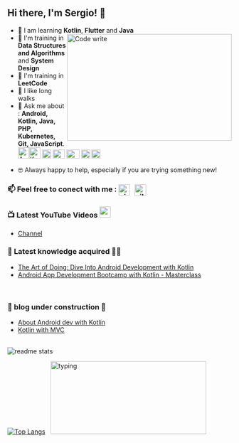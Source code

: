 ## Hi there, I'm Sergio! :genie:


- :bookmark_tabs: I am learning **Kotlin**, **Flutter** and **Java**  <img align="right" alt="Code write" src= "https://i2.wp.com/allhtaccess.info/wp-content/uploads/2018/03/programming.gif?fit=1281%2C716&ssl=1" height = 240 width = 370/>
- 🔭 I'm training in **Data Structures and Algorithms** and **System Design**  
- :penguin: I'm training in **LeetCode**
- :walking: I like long walks
- 💬 Ask me about :
**Android, Kotlin, Java, PHP, Kubernetes, Git, JavaScript**.
<img src="https://img.icons8.com/color/48/000000/android-os.png" alt="Android" width="25" height="25" /><img src="https://img.icons8.com/color/48/000000/kotlin.png" alt="Kotlin" width="25" height="25"/> <img src="https://img.icons8.com/color/48/000000/java-coffee-cup-logo--v1.png" alt="java" width="20" height="20"/> <img src="https://img.icons8.com/officexs/50/000000/php-logo.png" alt="html5" width="27" height="20"/> <img src="https://img.icons8.com/color/48/000000/mysql-logo.png" alt="mysql" width="29" height="20"/> <img src="https://img.icons8.com/color/48/000000/git.png" alt="git" width="20" height="20"/> <img src="https://img.icons8.com/color/48/000000/javascript--v2.png" alt="javascript" width="20" height="20"/> </p><p align="center">
- :nerd_face: Always happy to help, especially if you are trying something new!
### 📫 Feel free to conect with me :   <a href= "https://www.linkedin.com/in/sergio-vargas-pedraza-a86b24209/" target="_blank"><img align="center" src="https://i.pinimg.com/originals/de/b4/6f/deb46f02a59e3b3a2aa58fac16290d63.gif" alt="nirmal-silwal" height="25" width="25" /></a> &nbsp; <a href="https://www.instagram.com/sergio_hidden/" target="_blank"><img align="center" src="https://i.pinimg.com/originals/b6/ab/7c/b6ab7c8c68a2d7e6ff2f95b388b7fd6b.gif" alt="silwal_nirmal" height="26" width="26" /></a> &nbsp;

### 📺 Latest YouTube Videos <img src="https://images.vexels.com/media/users/3/141532/isolated/preview/3a36614d8dde3aa7ee06398cb6dc80cb-icono-de-goma-de-youtube-by-vexels.png" alt="youtube" width="25" height="25"/>
<!-- YOUTUBE:START -->
- [Channel](https://www.youtube.com/channel/UCboflaSQt7bDGp9dzw_eSow)
<!-- YOUTUBE:END -->




### 🌱 Latest knowledge acquired :woman_teacher:

<!-- COURSE-LIST:START -->
- [The Art of Doing: Dive Into Android Development with Kotlin](https://www.udemy.com/course/the-art-of-doing-dive-into-android-development-with-kotlin/)
- [Android App Development Bootcamp with Kotlin - Masterclass](https://www.udemy.com/course/android-app-development-bootcamp-with-kotlin-masterclass/)

<!-- COURSE-LIST:END -->
<br />
  
  ### :woozy_face: blog under construction :full_moon_with_face:

<!-- COURSE-LIST:START -->
- [About Android dev with Kotlin](https://developer.android.com/kotlin/first)
- [Kotlin with MVC](https://www.codementor.io/@dragneelfps/implementing-mvc-pattern-in-android-with-kotlin-i9hi2r06c)

<!-- COURSE-LIST:END -->
<br />

<img src = "https://github-readme-stats.vercel.app/api?username=Enrique213-VP&show_icons=true&theme=algolia" alt="readme stats">

[![Top Langs](https://github-readme-stats.vercel.app/api/top-langs/?username=Enrique213-VP&layout=compact&theme=merko)](https://github.com/Enrique213-VP?tab=repositories) &nbsp; <img height="164" width="350" alt="typing" src="https://i.pinimg.com/originals/fa/93/27/fa93277c61b8eb5c922f614a28d8e6b2.gif">
